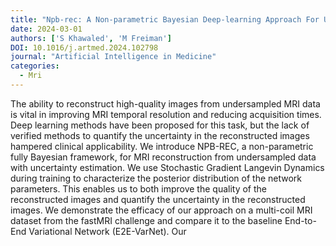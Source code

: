```yaml
---
title: "Npb-rec: A Non-parametric Bayesian Deep-learning Approach For Undersampled Mri Reconstruction With Uncertainty Estimation"
date: 2024-03-01
authors: ['S Khawaled', 'M Freiman']
DOI: 10.1016/j.artmed.2024.102798
journal: "Artificial Intelligence in Medicine"
categories: 
  - Mri
---
```

The ability to reconstruct high-quality images from undersampled MRI data is vital in improving MRI temporal resolution and reducing acquisition times. Deep learning methods have been proposed for this task, but the lack of verified methods to quantify the uncertainty in the reconstructed images hampered clinical applicability. We introduce NPB-REC, a non-parametric fully Bayesian framework, for MRI reconstruction from undersampled data with uncertainty estimation. We use Stochastic Gradient Langevin Dynamics during training to characterize the posterior distribution of the network parameters. This enables us to both improve the quality of the reconstructed images and quantify the uncertainty in the reconstructed images. We demonstrate the efficacy of our approach on a multi-coil MRI dataset from the fastMRI challenge and compare it to the baseline End-to-End Variational Network (E2E-VarNet). Our
            